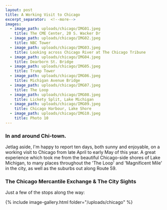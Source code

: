```yaml
---
layout: post
title: A Working Visit to Chicago
excerpt_separator:  <!--more-->
images:
  - image_path: uploads/chicago/IMG01.jpeg
    title: The CME Center, 20 S. Wacker Dr
  - image_path: uploads/chicago/IMG02.jpeg
    title: NBC Tower
  - image_path: uploads/chicago/IMG03.jpeg
    title: Looking across Chicago River at The Chicago Tribune
  - image_path: uploads/chicago/IMG04.jpeg
    title: Dearborn St. Bridge
  - image_path: uploads/chicago/IMG05.jpeg
    title: Trump Tower
  - image_path: uploads/chicago/IMG06.jpeg
    title: Michigan Avenue Bridge
  - image_path: uploads/chicago/IMG07.jpeg
    title: The Loop
  - image_path: uploads/chicago/IMG08.jpeg
    title: Lickety Split, Lake Michigan
  - image_path: uploads/chicago/IMG09.jpeg
    title: Chicago Harbour, Lake Shore
  - image_path: uploads/chicago/IMG10.jpeg
    title: Photo 10
---
```


### In and around Chi-town.


Jetlag aside, I'm happy to report ten days, both sunny and enjoyable, on a working visit to Chicago from late April to early May of this year. A great experience which took me from the beautiful Chicago-side shores of Lake Michigan, to many places throughout the 'The Loop' and 'Magnificent Mile' in the city, as well as the suburbs out along Route 59.


### The Chicago Mercantile Exchange & The City Sights


Just a few of the stops along the way:

{% include image-gallery.html folder="/uploads/chicago" %}
